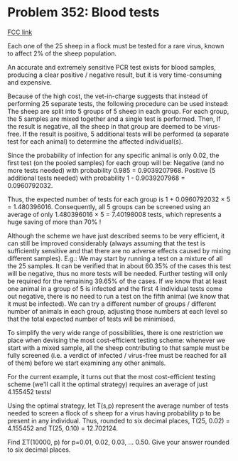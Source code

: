 # Problem 352: Blood tests

[FCC link](https://www.freecodecamp.org/learn/coding-interview-prep/project-euler/problem-352-blood-tests)

Each one of the 25 sheep in a flock must be tested for a rare virus, known to
affect 2% of the sheep population.

An accurate and extremely sensitive PCR test exists for blood samples, producing
a clear positive / negative result, but it is very time-consuming and expensive.

Because of the high cost, the vet-in-charge suggests that instead of performing
25 separate tests, the following procedure can be used instead: The sheep are
split into 5 groups of 5 sheep in each group. For each group, the 5 samples are
mixed together and a single test is performed. Then, If the result is negative,
all the sheep in that group are deemed to be virus-free. If the result is
positive, 5 additional tests will be performed (a separate test for each animal)
to determine the affected individual(s).

Since the probability of infection for any specific animal is only 0.02, the
first test (on the pooled samples) for each group will be: Negative (and no more
tests needed) with probability 0.985 = 0.9039207968. Positive (5 additional
tests needed) with probability 1 - 0.9039207968 = 0.0960792032.

Thus, the expected number of tests for each group is 1 + 0.0960792032 × 5 =
1.480396016. Consequently, all 5 groups can be screened using an average of only
1.480396016 × 5 = 7.40198008 tests, which represents a huge saving of more than
70% !

Although the scheme we have just described seems to be very efficient, it can
still be improved considerably (always assuming that the test is sufficiently
sensitive and that there are no adverse effects caused by mixing different
samples). E.g.: We may start by running a test on a mixture of all the 25
samples. It can be verified that in about 60.35% of the cases this test will be
negative, thus no more tests will be needed. Further testing will only be
required for the remaining 39.65% of the cases. If we know that at least one
animal in a group of 5 is infected and the first 4 individual tests come out
negative, there is no need to run a test on the fifth animal (we know that it
must be infected). We can try a different number of groups / different number of
animals in each group, adjusting those numbers at each level so that the total
expected number of tests will be minimised.

To simplify the very wide range of possibilities, there is one restriction we
place when devising the most cost-efficient testing scheme: whenever we start
with a mixed sample, all the sheep contributing to that sample must be fully
screened (i.e. a verdict of infected / virus-free must be reached for all of
them) before we start examining any other animals.

For the current example, it turns out that the most cost-efficient testing
scheme (we'll call it the optimal strategy) requires an average of just 4.155452
tests!

Using the optimal strategy, let T(s,p) represent the average number of tests
needed to screen a flock of s sheep for a virus having probability p to be
present in any individual. Thus, rounded to six decimal places, T(25, 0.02) =
4.155452 and T(25, 0.10) = 12.702124.

Find ΣT(10000, p) for p=0.01, 0.02, 0.03, ... 0.50. Give your answer rounded to
six decimal places.
